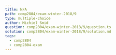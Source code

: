 ```yaml
---
title: N/A
path: comp2804/exam-winter-2018/9
type: multiple-choice
author: Michiel Smid
question: comp2804/exam-winter-2018/9/question.ts
solution: comp2804/exam-winter-2018/9/solution.md
tags:
  - comp2804
  - comp2804-exam
---
```

